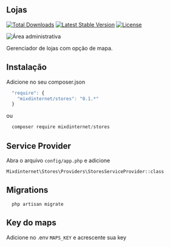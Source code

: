 ## Lojas

[![Total Downloads](https://poser.pugx.org/mixdinternet/stores/d/total.svg)](https://packagist.org/packages/mixdinternet/stores)
[![Latest Stable Version](https://poser.pugx.org/mixdinternet/stores/v/stable.svg)](https://packagist.org/packages/mixdinternet/stores)
[![License](https://poser.pugx.org/mixdinternet/stores/license.svg)](https://packagist.org/packages/mixdinternet/seo)

![Área administrativa](http://mixd.com.br/github/47fa6fb2a4618843fc8a43f79fabbcef1.png "Área administrativa")

Gerenciador de lojas com opção de mapa.

## Instalação

Adicione no seu composer.json

```js
  "require": {
    "mixdinternet/stores": "0.1.*"
  }
```

ou

```js
  composer require mixdinternet/stores
```

## Service Provider

Abra o arquivo `config/app.php` e adicione

`Mixdinternet\Stores\Providers\StoresServiceProvider::class`

## Migrations

```
  php artisan migrate
```

## Key do maps

Adicione no .env `MAPS_KEY` e acrescente sua key 
